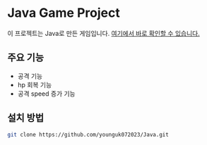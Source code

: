 # Java Game Project



이 프로젝트는 Java로 만든 게임입니다. [여기에서 바로 확인할 수 있습니다.](https://younguk072023.github.io/Java/)

## 주요 기능
- 공격 기능
- hp 회복 기능
- 공격 speed 증가 기능

## 설치 방법
```bash
git clone https://github.com/younguk072023/Java.git
